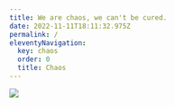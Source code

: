 ```yaml
---
title: We are chaos, we can't be cured.
date: 2022-11-11T18:11:32.975Z
permalink: /
eleventyNavigation:
  key: chaos
  order: 0
  title: Chaos
---
```

![](https://narcissus-narcosis.neocities.org/img/mm_wac_painting-bg.jpg)